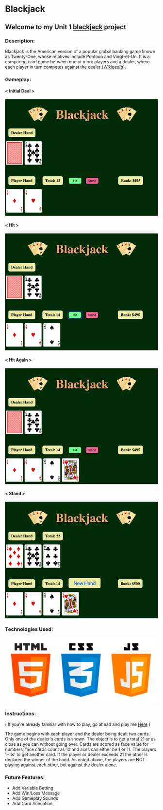 # Blackjack
## Welcome to my Unit 1 [blackjack](https://mjmoquin.github.io/GA-Blackjack/) project

### Description:
Blackjack is the American version of a popular global banking game known as Twenty-One, whose relatives include Pontoon and Vingt-et-Un. It is a comparing card game between one or more players and a dealer, where each player in turn competes against the dealer ([*Wikipedia*](https://en.wikipedia.org/wiki/Blackjack)). 

### Gameplay:
#### < Initial Deal \>
![Initial Deal](assets/InitialDeal.png)

#### < Hit \>
![First Hit](assets/firstHit.png)

#### < Hit Again \>
![Second Hit](assets/secondHit.png)

#### < Stand \>
![Hand Ending](assets/endOfHand.png)

### Technologies Used:

![Tech Used](assets/html_css_js.png)

### Instructions:

( If you're already familiar with how to play, go ahead and play me [Here](https://mjmoquin.github.io/GA-Blackjack/) )

The game begins with each player and the dealer being dealt two cards. Only one of the dealer's cards is shown. The object is to get a total 21 or as close as you can without going over. Cards are scored as face value for numbers, face cards count as 10 and aces can either be 1 or 11. The players 'Hits' to get another card. If the player or dealer exceeds 21 the other is declared the winner of the hand. As noted above, the players are NOT playing against each other, but against the dealer alone.

### Future Features:

* Add Variable Betting
* Add Win/Loss Message
* Add Gameplay Sounds
* Add Card Animation